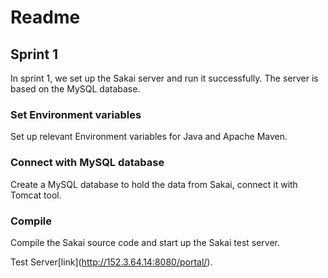 # Readme
## Sprint 1
In sprint 1, we set up the Sakai server and run it successfully.
The server is based on the MySQL database. 
 
### Set Environment variables
 Set up relevant Environment variables for Java and Apache Maven.
 
   
### Connect with MySQL database
Create a MySQL database to hold the data from Sakai, connect it with Tomcat tool.


### Compile
Compile the Sakai source code and start up the Sakai test server. 


Test Server\[link\](http://152.3.64.14:8080/portal/).